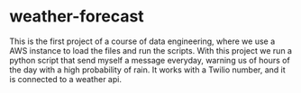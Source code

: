 # weather-forecast

This is the first project of a course of data engineering, where we use a AWS instance to load the files and run the scripts.
With this project we run a python script that send myself a message everyday, warning us of hours of the day with a high probability of rain.
It works with a Twilio number, and it is connected to a weather api.
